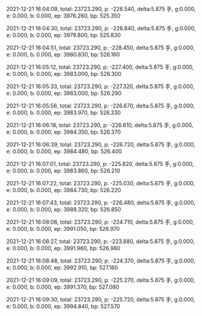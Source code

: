 2021-12-21 16:04:09, total: 23723.290, p: -226.540, delta:5.875 手, g:0.000, e: 0.000, b: 0.000, ep: 3976.260, bp: 525.350

2021-12-21 16:04:30, total: 23723.290, p: -226.840, delta:5.875 手, g:0.000, e: 0.000, b: 0.000, ep: 3979.800, bp: 525.830

2021-12-21 16:04:51, total: 23723.290, p: -228.450, delta:5.875 手, g:0.000, e: 0.000, b: 0.000, ep: 3980.830, bp: 526.160

2021-12-21 16:05:12, total: 23723.290, p: -227.400, delta:5.875 手, g:0.000, e: 0.000, b: 0.000, ep: 3983.000, bp: 526.300

2021-12-21 16:05:33, total: 23723.290, p: -227.320, delta:5.875 手, g:0.000, e: 0.000, b: 0.000, ep: 3983.000, bp: 526.290

2021-12-21 16:05:56, total: 23723.290, p: -226.670, delta:5.875 手, g:0.000, e: 0.000, b: 0.000, ep: 3983.970, bp: 526.330

2021-12-21 16:06:18, total: 23723.290, p: -226.610, delta:5.875 手, g:0.000, e: 0.000, b: 0.000, ep: 3984.350, bp: 526.370

2021-12-21 16:06:39, total: 23723.290, p: -226.720, delta:5.875 手, g:0.000, e: 0.000, b: 0.000, ep: 3984.480, bp: 526.400

2021-12-21 16:07:01, total: 23723.290, p: -225.820, delta:5.875 手, g:0.000, e: 0.000, b: 0.000, ep: 3983.860, bp: 526.210

2021-12-21 16:07:22, total: 23723.290, p: -225.030, delta:5.875 手, g:0.000, e: 0.000, b: 0.000, ep: 3984.730, bp: 526.220

2021-12-21 16:07:43, total: 23723.290, p: -226.480, delta:5.875 手, g:0.000, e: 0.000, b: 0.000, ep: 3988.320, bp: 526.850

2021-12-21 16:08:06, total: 23723.290, p: -224.710, delta:5.875 手, g:0.000, e: 0.000, b: 0.000, ep: 3991.050, bp: 526.970

2021-12-21 16:08:27, total: 23723.290, p: -223.880, delta:5.875 手, g:0.000, e: 0.000, b: 0.000, ep: 3991.960, bp: 526.980

2021-12-21 16:08:48, total: 23723.290, p: -224.370, delta:5.875 手, g:0.000, e: 0.000, b: 0.000, ep: 3992.910, bp: 527.160

2021-12-21 16:09:09, total: 23723.290, p: -225.270, delta:5.875 手, g:0.000, e: 0.000, b: 0.000, ep: 3991.370, bp: 527.080

2021-12-21 16:09:30, total: 23723.290, p: -225.720, delta:5.875 手, g:0.000, e: 0.000, b: 0.000, ep: 3994.840, bp: 527.570
